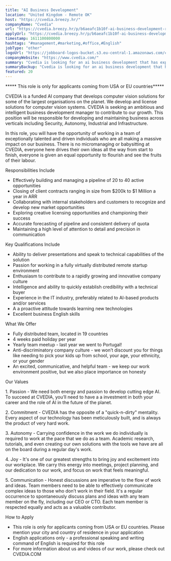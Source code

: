 ```yaml
---
title: "AI Business Development"
location: "United Kingdom - Remote OK"
host: "https://cvedia.breezy.hr/"
companyName: "Cvedia"
url: "https://cvedia.breezy.hr/p/b6aeafc1b10f-ai-business-development-remote--us-or-eu"
applyUrl: "https://cvedia.breezy.hr/p/b6aeafc1b10f-ai-business-development-remote--us-or-eu/apply"
timestamp: 1611100800000
hashtags: "#management,#marketing,#office,#English"
jobType: "other"
logoUrl: "https://jobboard-logos-bucket.s3.eu-central-1.amazonaws.com/cvedia"
companyWebsite: "https://www.cvedia.com/"
summary: "Cvedia is looking for an ai business development that has experience in: #management, #marketing, #office."
summaryBackup: "Cvedia is looking for an ai business development that has experience in: #management, #marketing, #office."
featured: 20
---
```


\*\*\*\*\* This role is only for applicants coming from USA or EU countries\*\*\*\*\*

CVEDIA is a funded AI company that develops computer vision solutions for some of the largest organisations on the planet. We develop and license solutions for computer vision systems. CVEDIA is seeking an ambitious and intelligent business development manager to contribute to our growth. This position will be responsible for developing and maintaining business across verticals including Security, Autonomy, Industrial and Infrastructure.

In this role, you will have the opportunity of working in a team of exceptionally talented and driven individuals who are all making a massive impact on our business. There is no micromanaging or babysitting at CVEDIA, everyone here drives their own ideas all the way from start to finish, everyone is given an equal opportunity to flourish and see the fruits of their labour.

Responsibilities Include

*   Effectively building and managing a pipeline of 20 to 40 active opportunities
*   Closing of client contracts ranging in size from $200k to $1 Million a year in ARR
*   Collaborating with internal stakeholders and customers to recognize and develop new market opportunities
*   Exploring creative licensing opportunities and championing their success
*   Accurate forecasting of pipeline and consistent delivery of quota
*   Maintaining a high level of attention to detail and precision in communication

Key Qualifications Include

*   Ability to deliver presentations and speak to technical capabilities of the solution
*   Passion for working in a fully virtually distributed remote startup environment
*   Enthusiasm to contribute to a rapidly growing and innovative company culture
*   Intelligence and ability to quickly establish credibility with a technical buyer
*   Experience in the IT industry, preferably related to AI-based products and/or services
*   A a proactive attitude towards learning new technologies
*   Excellent business English skills

What We Offer

*   Fully distributed team, located in 19 countries
*   4 weeks paid holiday per year
*   Yearly team meetup - last year we went to Portugal!
*   Anti-discriminatory company culture - we won’t discount you for things like needing to pick your kids up from school, your age, your ethnicity, or your gender
*   An excited, communicative, and helpful team - we keep our work environment positive, but we also place importance on honesty

Our Values

1\. Passion - We need both energy and passion to develop cutting edge AI. To succeed at CVEDIA, you’ll need to have a a investment in both your career and the role of AI in the future of the planet.

2\. Commitment - CVEDIA has the opposite of a "quick-n-dirty" mentality. Every aspect of our technology has been meticulously built, and is always the product of very hard work.

3\. Autonomy - Carrying confidence in the work we do individually is required to work at the pace that we do as a team. Academic research, tutorials, and even creating our own solutions with the tools we have are all on the board during a regular day's work.

4\. Joy - It's one of our greatest strengths to bring joy and excitement into our workplace. We carry this energy into meetings, project planning, and our dedication to our work, and focus on work that feels meaningful.

5\. Communication - Honest discussions are imperative to the flow of work and ideas. Team members need to be able to effectively communicate complex ideas to those who don’t work in their field. It's a regular occurrence to spontaneously discuss plans and ideas with any team member on the fly, including our CEO or CTO. Each team member is respected equally and acts as a valuable contributor.

How to Apply

*   This role is only for applicants coming from USA or EU countries. Please mention your city and country of residence in your application
*   English applications only - a professional speaking and writing command of English is required for this role
*   For more information about us and videos of our work, please check out CVEDIA.COM
